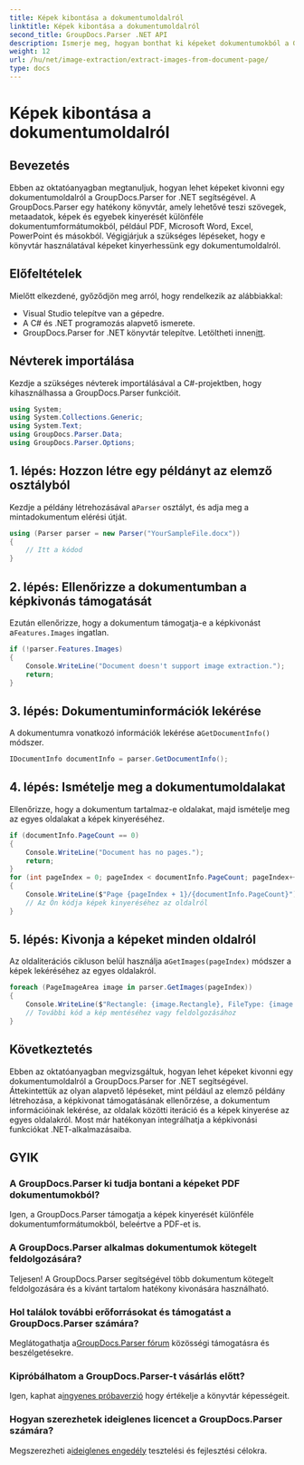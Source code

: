```yaml
---
title: Képek kibontása a dokumentumoldalról
linktitle: Képek kibontása a dokumentumoldalról
second_title: GroupDocs.Parser .NET API
description: Ismerje meg, hogyan bonthat ki képeket dokumentumokból a GroupDocs.Parser for .NET segítségével. Növelje dokumentumfeldolgozási képességeit.
weight: 12
url: /hu/net/image-extraction/extract-images-from-document-page/
type: docs
---
```

# Képek kibontása a dokumentumoldalról

## Bevezetés
Ebben az oktatóanyagban megtanuljuk, hogyan lehet képeket kivonni egy dokumentumoldalról a GroupDocs.Parser for .NET segítségével. A GroupDocs.Parser egy hatékony könyvtár, amely lehetővé teszi szövegek, metaadatok, képek és egyebek kinyerését különféle dokumentumformátumokból, például PDF, Microsoft Word, Excel, PowerPoint és másokból. Végigjárjuk a szükséges lépéseket, hogy e könyvtár használatával képeket kinyerhessünk egy dokumentumoldalról.
## Előfeltételek
Mielőtt elkezdené, győződjön meg arról, hogy rendelkezik az alábbiakkal:
- Visual Studio telepítve van a gépedre.
- A C# és .NET programozás alapvető ismerete.
-  GroupDocs.Parser for .NET könyvtár telepítve. Letöltheti innen[itt](https://releases.groupdocs.com/parser/net/).

## Névterek importálása
Kezdje a szükséges névterek importálásával a C#-projektben, hogy kihasználhassa a GroupDocs.Parser funkcióit.
```csharp
using System;
using System.Collections.Generic;
using System.Text;
using GroupDocs.Parser.Data;
using GroupDocs.Parser.Options;
```
## 1. lépés: Hozzon létre egy példányt az elemző osztályból
 Kezdje a példány létrehozásával a`Parser` osztályt, és adja meg a mintadokumentum elérési útját.
```csharp
using (Parser parser = new Parser("YourSampleFile.docx"))
{
    // Itt a kódod
}
```
## 2. lépés: Ellenőrizze a dokumentumban a képkivonás támogatását
 Ezután ellenőrizze, hogy a dokumentum támogatja-e a képkivonást a`Features.Images` ingatlan.
```csharp
if (!parser.Features.Images)
{
    Console.WriteLine("Document doesn't support image extraction.");
    return;
}
```
## 3. lépés: Dokumentuminformációk lekérése
 A dokumentumra vonatkozó információk lekérése a`GetDocumentInfo()` módszer.
```csharp
IDocumentInfo documentInfo = parser.GetDocumentInfo();
```
## 4. lépés: Ismételje meg a dokumentumoldalakat
Ellenőrizze, hogy a dokumentum tartalmaz-e oldalakat, majd ismételje meg az egyes oldalakat a képek kinyeréséhez.
```csharp
if (documentInfo.PageCount == 0)
{
    Console.WriteLine("Document has no pages.");
    return;
}
for (int pageIndex = 0; pageIndex < documentInfo.PageCount; pageIndex++)
{
    Console.WriteLine($"Page {pageIndex + 1}/{documentInfo.PageCount}");
    // Az Ön kódja képek kinyeréséhez az oldalról
}
```
## 5. lépés: Kivonja a képeket minden oldalról
 Az oldaliterációs cikluson belül használja a`GetImages(pageIndex)` módszer a képek lekéréséhez az egyes oldalakról.
```csharp
foreach (PageImageArea image in parser.GetImages(pageIndex))
{
    Console.WriteLine($"Rectangle: {image.Rectangle}, FileType: {image.FileType}");
    // További kód a kép mentéséhez vagy feldolgozásához
}
```

## Következtetés
Ebben az oktatóanyagban megvizsgáltuk, hogyan lehet képeket kivonni egy dokumentumoldalról a GroupDocs.Parser for .NET segítségével. Áttekintettük az olyan alapvető lépéseket, mint például az elemző példány létrehozása, a képkivonat támogatásának ellenőrzése, a dokumentum információinak lekérése, az oldalak közötti iteráció és a képek kinyerése az egyes oldalakról. Most már hatékonyan integrálhatja a képkivonási funkciókat .NET-alkalmazásaiba.

## GYIK
### A GroupDocs.Parser ki tudja bontani a képeket PDF dokumentumokból?
Igen, a GroupDocs.Parser támogatja a képek kinyerését különféle dokumentumformátumokból, beleértve a PDF-et is.
### A GroupDocs.Parser alkalmas dokumentumok kötegelt feldolgozására?
Teljesen! A GroupDocs.Parser segítségével több dokumentum kötegelt feldolgozására és a kívánt tartalom hatékony kivonására használható.
### Hol találok további erőforrásokat és támogatást a GroupDocs.Parser számára?
 Meglátogathatja a[GroupDocs.Parser fórum](https://forum.groupdocs.com/c/parser/17) közösségi támogatásra és beszélgetésekre.
### Kipróbálhatom a GroupDocs.Parser-t vásárlás előtt?
 Igen, kaphat a[ingyenes próbaverzió](https://releases.groupdocs.com/) hogy értékelje a könyvtár képességeit.
### Hogyan szerezhetek ideiglenes licencet a GroupDocs.Parser számára?
 Megszerezheti a[ideiglenes engedély](https://purchase.groupdocs.com/temporary-license/) tesztelési és fejlesztési célokra.
